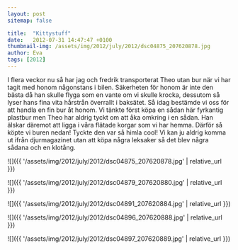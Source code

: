 ```yaml
---
layout: post
sitemap: false

title:  "Kittystuff"
date:   2012-07-31 14:47:47 +0100
thumbnail-img: /assets/img/2012/july/2012/dsc04875_207620878.jpg
author: Eva
tags: [2012]
---
```


I flera veckor nu så har jag och fredrik transporterat Theo utan bur när vi har tagit med honom någonstans i bilen. Säkerheten för honom är inte den bästa då han skulle flyga som en vante om vi skulle krocka, dessutom så lyser hans fina vita hårstrån överrallt i baksätet. Så idag bestämde vi oss för att handla en fin bur åt honom. Vi tänkte först köpa en sådan här fyrkantig plastbur men Theo har aldrig tyckt om att åka omkring i en sådan. Han älskar däremot att ligga i våra flätade korgar som vi har hemma. Därför så köpte vi buren nedan! Tyckte den var så himla cool! Vi kan ju aldrig komma ut ifrån djurmagazinet utan att köpa några leksaker så det blev några sådana och en klotång.

![]({{ '/assets/img/2012/july/2012/dsc04875_207620878.jpg'  | relative_url }})

![]({{ '/assets/img/2012/july/2012/dsc04879_207620880.jpg'  | relative_url }})

![]({{ '/assets/img/2012/july/2012/dsc04891_207620884.jpg'  | relative_url }})

![]({{ '/assets/img/2012/july/2012/dsc04896_207620888.jpg'  | relative_url }})

![]({{ '/assets/img/2012/july/2012/dsc04897_207620889.jpg'  | relative_url }})

